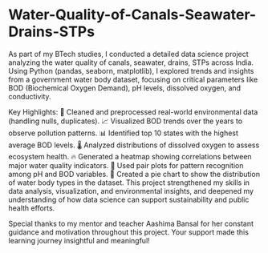# Water-Quality-of-Canals-Seawater-Drains-STPs









As part of my BTech studies, I conducted a detailed data science project analyzing the water quality of canals, seawater, drains, STPs across India.
Using Python (pandas, seaborn, matplotlib), I explored trends and insights from a government water body dataset, focusing on critical parameters like BOD (Biochemical Oxygen Demand), pH levels, dissolved oxygen, and conductivity.


Key Highlights:
🧼 Cleaned and preprocessed real-world environmental data (handling nulls, duplicates).
📈 Visualized BOD trends over the years to observe pollution patterns.
📊 Identified top 10 states with the highest average BOD levels.
🌡️ Analyzed distributions of dissolved oxygen to assess ecosystem health.
🔥 Generated a heatmap showing correlations between major water quality indicators.
🧪 Used pair plots for pattern recognition among pH and BOD variables.
🥧 Created a pie chart to show the distribution of water body types in the dataset.
This project strengthened my skills in data analysis, visualization, and environmental insights, and deepened my understanding of how data science can support sustainability and public health efforts.




 Special thanks to my mentor and teacher Aashima Bansal for her constant guidance and motivation throughout this project. Your support made this learning journey insightful and meaningful!
